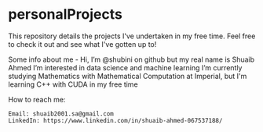 # personalProjects
This repository details the projects I've undertaken in my free time. Feel free to check it out and see what I've gotten up to!

Some info about me -
Hi, I’m @shubini on github but my real name is Shuaib Ahmed
I’m interested in data science and machine learning
I’m currently studying Mathematics with Mathematical Computation at Imperial, but I'm learning C++ with CUDA in my free time


How to reach me: 

	Email: shuaib2001.sa@gmail.com
	LinkedIn: https://www.linkedin.com/in/shuaib-ahmed-067537188/

